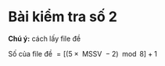 # Bài kiểm tra số 2
**Chú ý:** cách lấy file đề

Số của file đề $= \left[(5\times \text{ MSSV } - 2) \mod 8\right] + 1$
